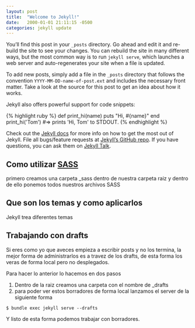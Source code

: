 ```yaml
---
layout: post
title:  "Welcome to Jekyll!"
date:   2000-01-01 21:11:15 -0500
categories: jekyll update
---
```

You’ll find this post in your `_posts` directory. Go ahead and edit it and re-build the site to see your changes. You can rebuild the site in many different ways, but the most common way is to run `jekyll serve`, which launches a web server and auto-regenerates your site when a file is updated.

To add new posts, simply add a file in the `_posts` directory that follows the convention `YYYY-MM-DD-name-of-post.ext` and includes the necessary front matter. Take a look at the source for this post to get an idea about how it works.

Jekyll also offers powerful support for code snippets:

{% highlight ruby %}
def print_hi(name)
  puts "Hi, #{name}"
end
print_hi('Tom')
#=> prints 'Hi, Tom' to STDOUT.
{% endhighlight %}

Check out the [Jekyll docs][jekyll-docs] for more info on how to get the most out of Jekyll. File all bugs/feature requests at [Jekyll’s GitHub repo][jekyll-gh]. If you have questions, you can ask them on [Jekyll Talk][jekyll-talk].

[jekyll-docs]: https://jekyllrb.com/docs/home
[jekyll-gh]:   https://github.com/jekyll/jekyll
[jekyll-talk]: https://talk.jekyllrb.com/





## Como utilizar [SASS](http://sass-lang.com/)

primero creamos una carpeta _sass dentro de nuestra carpeta raiz y dentro de ello ponemos todos nuestros archivos SASS

## Que son los temas y como aplicarlos

Jekyll trea diferentes temas

## Trabajando con drafts

Si eres como yo que aveces empieza a escribir posts y no los termina, la mejor forma de administrarlos es a travez de los drafts, de esta forma los veras de forma local pero no desplegados.

Para hacer lo anterior lo hacemos en dos pasos 

1. Dentro de la raiz creamos una carpeta con el nombre de _drafts
2. para poder ver estos borradores  de forma local lanzamos el server de la siguiente forma
```terminal
$ bundle exec jekyll serve --drafts
```

Y listo de esta forma podemos trabajar con borradores.







